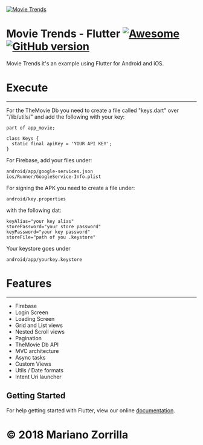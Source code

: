 [![Movie Trends](https://i.imgur.com/4buzRAQ.png)](https://github.com/mkiisoft/FlutterMovieTrends)

# Movie Trends - Flutter [![Awesome](https://cdn.rawgit.com/sindresorhus/awesome/d7305f38d29fed78fa85652e3a63e154dd8e8829/media/badge.svg)](https://github.com/mkiisoft/FlutterMovieTrends) [![GitHub version](https://d25lcipzij17d.cloudfront.net/badge.svg?id=gh&type=6&v=1.0&x2=0)](https://github.com/mkiisoft/FlutterMovieTrends)
Movie Trends it's an example using Flutter for Android and iOS.

# Execute
_______________

For the TheMovie Db you need to create a file called "keys.dart" over "/lib/utils/" and add the following with your key: 

```
part of app_movie;

class Keys {
  static final apiKey = 'YOUR API KEY';
}
```

For Firebase, add your files under:
```
android/app/google-services.json
ios/Runner/GoogleService-Info.plist
```

For signing the APK you need to create a file under:
```
android/key.properties
```

with the following dat:
```
keyAlias="your key alias"
storePassword="your store password"
keyPassword="your key password"
storeFile="path of you .keystore"
```
Your keystore goes under 
```
android/app/yourkey.keystore
```

# Features
_______________

* Firebase
* Login Screen
* Loading Screen
* Grid and List views
* Nested Scroll views
* Pagination
* TheMovie Db API
* MVC architecture
* Async tasks
* Custom Views
* Utils / Date formats
* Intent Uri launcher

## Getting Started

For help getting started with Flutter, view our online
[documentation](https://flutter.io/).

# © 2018 Mariano Zorrilla

